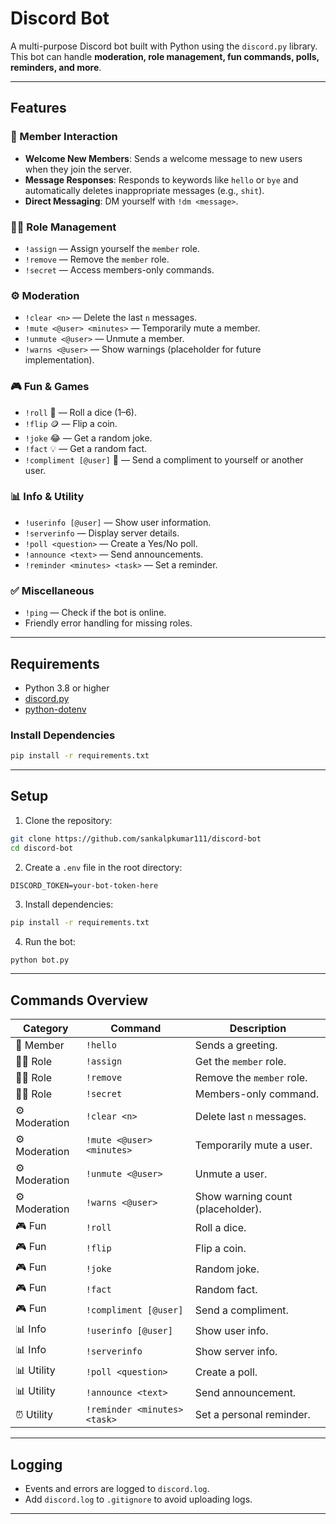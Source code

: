 # Discord Bot

A multi-purpose Discord bot built with Python using the `discord.py` library. This bot can handle **moderation, role management, fun commands, polls, reminders, and more**.

---

## Features

### 🎉 Member Interaction

* **Welcome New Members**: Sends a welcome message to new users when they join the server.
* **Message Responses**: Responds to keywords like `hello` or `bye` and automatically deletes inappropriate messages (e.g., `shit`).
* **Direct Messaging**: DM yourself with `!dm <message>`.

### 🧑‍💻 Role Management

* `!assign` — Assign yourself the `member` role.
* `!remove` — Remove the `member` role.
* `!secret` — Access members-only commands.

### ⚙️ Moderation

* `!clear <n>` — Delete the last `n` messages.
* `!mute <@user> <minutes>` — Temporarily mute a member.
* `!unmute <@user>` — Unmute a member.
* `!warns <@user>` — Show warnings (placeholder for future implementation).

### 🎮 Fun & Games

* `!roll` 🎲 — Roll a dice (1–6).
* `!flip` 🪙 — Flip a coin.
* `!joke` 😂 — Get a random joke.
* `!fact` 💡 — Get a random fact.
* `!compliment [@user]` 🌟 — Send a compliment to yourself or another user.

### 📊 Info & Utility

* `!userinfo [@user]` — Show user information.
* `!serverinfo` — Display server details.
* `!poll <question>` — Create a Yes/No poll.
* `!announce <text>` — Send announcements.
* `!reminder <minutes> <task>` — Set a reminder.

### ✅ Miscellaneous

* `!ping` — Check if the bot is online.
* Friendly error handling for missing roles.

---

## Requirements

* Python 3.8 or higher
* [discord.py](https://discordpy.readthedocs.io/en/stable/)
* [python-dotenv](https://pypi.org/project/python-dotenv/)

### Install Dependencies

```bash
pip install -r requirements.txt
```

---

## Setup

1. Clone the repository:

```bash
git clone https://github.com/sankalpkumar111/discord-bot
cd discord-bot
```

2. Create a `.env` file in the root directory:

```env
DISCORD_TOKEN=your-bot-token-here
```

3. Install dependencies:

```bash
pip install -r requirements.txt
```

4. Run the bot:

```bash
python bot.py
```

---

## Commands Overview

| Category      | Command                      | Description                       |
| ------------- | ---------------------------- | --------------------------------- |
| 🎉 Member     | `!hello`                     | Sends a greeting.                 |
| 🧑‍💻 Role    | `!assign`                    | Get the `member` role.            |
| 🧑‍💻 Role    | `!remove`                    | Remove the `member` role.         |
| 🧑‍💻 Role    | `!secret`                    | Members-only command.             |
| ⚙️ Moderation | `!clear <n>`                 | Delete last `n` messages.         |
| ⚙️ Moderation | `!mute <@user> <minutes>`    | Temporarily mute a user.          |
| ⚙️ Moderation | `!unmute <@user>`            | Unmute a user.                    |
| ⚙️ Moderation | `!warns <@user>`             | Show warning count (placeholder). |
| 🎮 Fun        | `!roll`                      | Roll a dice.                      |
| 🎮 Fun        | `!flip`                      | Flip a coin.                      |
| 🎮 Fun        | `!joke`                      | Random joke.                      |
| 🎮 Fun        | `!fact`                      | Random fact.                      |
| 🎮 Fun        | `!compliment [@user]`        | Send a compliment.                |
| 📊 Info       | `!userinfo [@user]`          | Show user info.                   |
| 📊 Info       | `!serverinfo`                | Show server info.                 |
| 📊 Utility    | `!poll <question>`           | Create a poll.                    |
| 📊 Utility    | `!announce <text>`           | Send announcement.                |
| ⏰ Utility     | `!reminder <minutes> <task>` | Set a personal reminder.          |

---

## Logging

* Events and errors are logged to `discord.log`.
* Add `discord.log` to `.gitignore` to avoid uploading logs.

---

